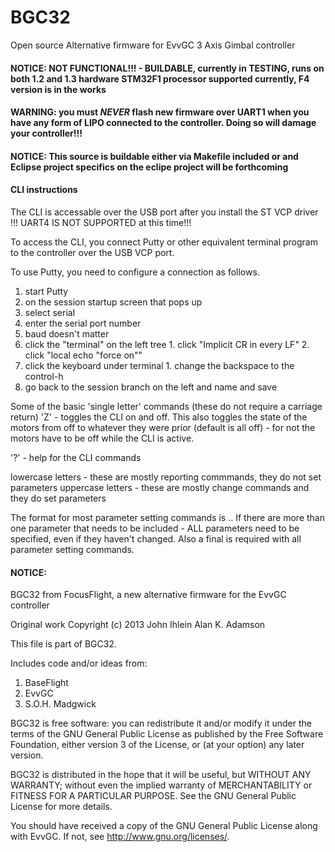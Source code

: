 BGC32
=====

Open source Alternative firmware for EvvGC 3 Axis Gimbal controller

#### NOTICE: NOT FUNCTIONAL!!! - BUILDABLE, currently in TESTING, runs on both 1.2 and 1.3 hardware STM32F1 processor supported currently, F4 version is in the works

#### WARNING: you must *NEVER* flash new firmware over UART1 when you have any form of LIPO connected to the controller. Doing so will damage your controller!!!


#### NOTICE: This source is buildable either via Makefile included or and Eclipse project specifics on the eclipe project will be forthcoming

#### CLI instructions ####
The CLI is accessable over the USB port after you install the ST VCP driver
!!! UART4 IS NOT SUPPORTED at this time!!!

To access the CLI, you connect Putty or other equivalent terminal program to
the controller over the USB VCP port.

To use Putty, you need to configure a connection as follows.
1. start Putty
2. on the session startup screen that pops up
  1. select serial
  2. enter the serial port number
  3. baud doesn't matter
  4. click the "terminal" on the left tree
    1. click "Implicit CR in every LF"
    2. click "local echo "force on""
  5. click the keyboard under terminal
    1. change the backspace to the control-h
  6. go back to the session branch on the left and name and save

Some of the basic 'single letter' commands (these do not require a carriage return)
'Z' - toggles the CLI on and off.  This also toggles the state of the motors from off to whatever
they were prior (default is all off) - for not the motors have to be off while the CLI is active.

'?' - help for the CLI commands

lowercase letters - these are mostly reporting commmands, they do not set parameters
uppercase letters - these are mostly change commands and they do set parameters

The format for most parameter setting commands is <command letter><value><semi-colon>..
If there are more than one parameter that needs to be included - ALL parameters
need to be specified, even if they haven't changed.  Also a final <semi-colon> is required
with all parameter setting commands.

#### NOTICE:
BGC32 from FocusFlight, a new alternative firmware
for the EvvGC controller

Original work Copyright (c) 2013 John Ihlein
                                 Alan K. Adamson

This file is part of BGC32.

Includes code and/or ideas from:

  1. BaseFlight
  2. EvvGC
  3. S.O.H. Madgwick

BGC32 is free software: you can redistribute it and/or modify
it under the terms of the GNU General Public License as published by
the Free Software Foundation, either version 3 of the License, or
(at your option) any later version.

BGC32 is distributed in the hope that it will be useful,
but WITHOUT ANY WARRANTY; without even the implied warranty of
MERCHANTABILITY or FITNESS FOR A PARTICULAR PURPOSE. See the
GNU General Public License for more details.

You should have received a copy of the GNU General Public License
along with EvvGC. If not, see <http://www.gnu.org/licenses/>.
